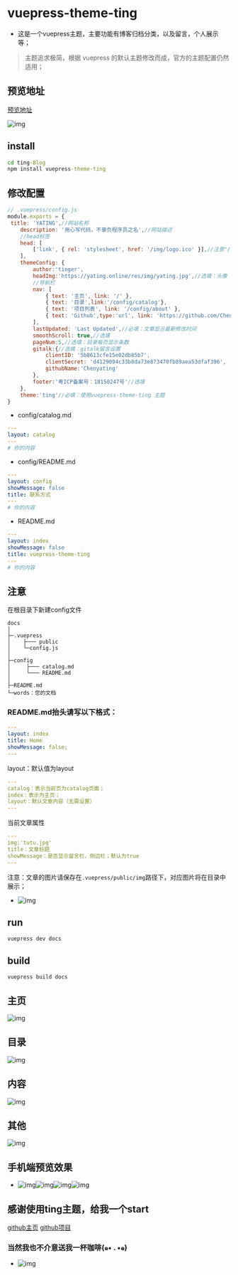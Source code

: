 # vuepress-theme-ting

- 这是一个vuepress主题，主要功能有博客归档分类，以及留言，个人展示等；
  
> 主题追求极简，根据 vuepress 的默认主题修改而成，官方的主题配置仍然适用；

## 预览地址
[预览地址](https://chenyating.github.io/)

![img](./img/pc/index.png)
## install
```cmd
cd ting-Blog
npm install vuepress-theme-ting
```

## 修改配置
```js
// .vuepress/config.js
module.exports = {
 title: 'YATING',//网站名称
    description: '用心写代码，不辜负程序员之名',//网站描述
    //head标签
    head: [
        ['link', { rel: 'stylesheet', href: '/img/logo.ico' }],//注意"/"就是public资源目录。标签的logo
    ],
    themeConfig: {
        author:'tinger',
        headImg:'https://yating.online/res/img/yating.jpg',//选填：头像
        //导航栏
        nav: [
            { text: '主页', link: '/' },
            { text: '目录',link:'/config/catalog'},
            { text: '项目列表', link: '/config/about' },
            { text: 'Github',type:'url', link: 'https://github.com/Chenyating' },
        ],
        lastUpdated: 'Last Updated',//必填：文章显示最新修改时间
        smoothScroll: true,//选填
        pageNum:5,//选填：目录每页显示条数
        gitalk:{//选填：gitalk留言设置
            clientID: '5b8613cfe15e02db85b7',
            clientSecret: 'd4129094c33b8da73e873470fb89aea53dfaf396',
            githubName:'Chenyating'
        },
        footer:'粤ICP备案号：18150247号'//选填
    },
    theme:'ting'//必填：使用vuepress-theme-ting 主题
}
```
- config/catalog.md
```yaml
---
layout: catalog
---
# 你的内容

```
- config/README.md
```yaml
---
layout: config
showMessage: false
title: 联系方式
---
# 你的内容
```

- README.md
```yaml
---
layout: index
showMessage: false
title: vuepress-theme-ting
---
# 你的内容
```

## 注意
在根目录下新建config文件
```
docs
│ 
├─.vuepress
│    ├─── public
│    └─config.js
│ 
├─config
│     ├─── catalog.md
│     └─── README.md
│ 
├─README.md
└─words：您的文档
```

### README.md抬头请写以下格式：

```yaml
---
layout: index
title: Home
showMessage: false;
---
```

layout：默认值为layout
```yaml
---
catalog：表示当前页为catalog页面；
index：表示为主页；
layout：默认文章内容（无需设置）
---
```

当前文章属性
```yaml
---
img:'tutu.jpg'
title：文章标题
showMessage：是否显示留言栏，侧边栏；默认为true
---
```

注意：文章的图片请保存在`.vuepress/public/img`路径下，对应图片将在目录中展示；
- ![img](./img/other/explain.png)

## run
```
vuepress dev docs
```

## build
```
vuepress build docs
```

## 主页
![img](./img/pc/index.png)
## 目录
![img](./img/pc/catalog.png)
## 内容
![img](./img/pc/article.png)
## 其他
![img](./img/pc/other.png)

## 手机端预览效果
- ![img](./img/phone/t-index.png)![img](./img/phone/t-catalog.png)![img](./img/phone/t-article.png)![img](./img/phone/t-other.png)

## 感谢使用ting主题，给我一个start
[github主页](https://github.com/Chenyating)
[github项目](https://github.com/Chenyating/Chenyating.github.io)
### 当然我也不介意送我一杯咖啡(๑• . •๑)

- ![img](./img/other/wx.png)



